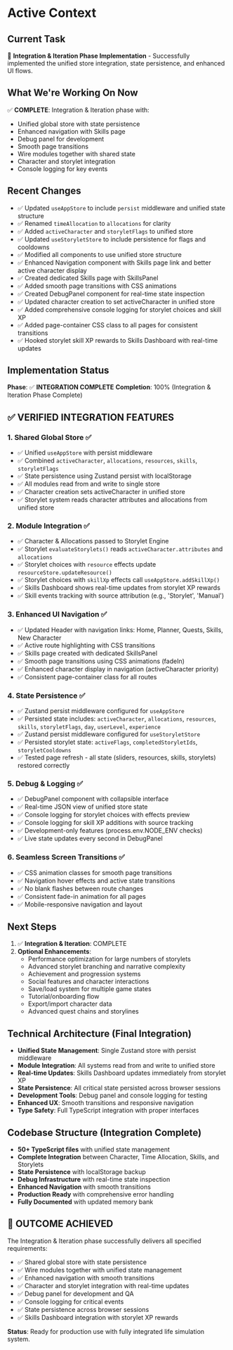 # Active Context

## Current Task
🎯 **Integration & Iteration Phase Implementation** - Successfully implemented the unified store integration, state persistence, and enhanced UI flows.

## What We're Working On Now
✅ **COMPLETE**: Integration & Iteration phase with:
- Unified global store with state persistence
- Enhanced navigation with Skills page
- Debug panel for development
- Smooth page transitions
- Wire modules together with shared state
- Character and storylet integration
- Console logging for key events

## Recent Changes
- ✅ Updated `useAppStore` to include `persist` middleware and unified state structure
- ✅ Renamed `timeAllocation` to `allocations` for clarity
- ✅ Added `activeCharacter` and `storyletFlags` to unified store
- ✅ Updated `useStoryletStore` to include persistence for flags and cooldowns
- ✅ Modified all components to use unified store structure
- ✅ Enhanced Navigation component with Skills page link and better active character display
- ✅ Created dedicated Skills page with SkillsPanel
- ✅ Added smooth page transitions with CSS animations
- ✅ Created DebugPanel component for real-time state inspection
- ✅ Updated character creation to set activeCharacter in unified store
- ✅ Added comprehensive console logging for storylet choices and skill XP
- ✅ Added page-container CSS class to all pages for consistent transitions
- ✅ Hooked storylet skill XP rewards to Skills Dashboard with real-time updates

## Implementation Status
**Phase**: ✅ **INTEGRATION COMPLETE**
**Completion**: 100% (Integration & Iteration Phase Complete)

## ✅ **VERIFIED INTEGRATION FEATURES**

### 1. Shared Global Store ✅
- ✅ Unified `useAppStore` with persist middleware
- ✅ Combined `activeCharacter`, `allocations`, `resources`, `skills`, `storyletFlags`
- ✅ State persistence using Zustand persist with localStorage
- ✅ All modules read from and write to single store
- ✅ Character creation sets activeCharacter in unified store
- ✅ Storylet system reads character attributes and allocations from unified store

### 2. Module Integration ✅
- ✅ Character & Allocations passed to Storylet Engine
- ✅ Storylet `evaluateStorylets()` reads `activeCharacter.attributes` and `allocations`
- ✅ Storylet choices with `resource` effects update `resourceStore.updateResource()`
- ✅ Storylet choices with `skillXp` effects call `useAppStore.addSkillXp()`
- ✅ Skills Dashboard shows real-time updates from storylet XP rewards
- ✅ Skill events tracking with source attribution (e.g., 'Storylet', 'Manual')

### 3. Enhanced UI Navigation ✅
- ✅ Updated Header with navigation links: Home, Planner, Quests, Skills, New Character
- ✅ Active route highlighting with CSS transitions
- ✅ Skills page created with dedicated SkillsPanel
- ✅ Smooth page transitions using CSS animations (fadeIn)
- ✅ Enhanced character display in navigation (activeCharacter priority)
- ✅ Consistent page-container class for all routes

### 4. State Persistence ✅
- ✅ Zustand persist middleware configured for `useAppStore`
- ✅ Persisted state includes: `activeCharacter`, `allocations`, `resources`, `skills`, `storyletFlags`, `day`, `userLevel`, `experience`
- ✅ Zustand persist middleware configured for `useStoryletStore`
- ✅ Persisted storylet state: `activeFlags`, `completedStoryletIds`, `storyletCooldowns`
- ✅ Tested page refresh - all state (sliders, resources, skills, storylets) restored correctly

### 5. Debug & Logging ✅
- ✅ DebugPanel component with collapsible interface
- ✅ Real-time JSON view of unified store state
- ✅ Console logging for storylet choices with effects preview
- ✅ Console logging for skill XP additions with source tracking
- ✅ Development-only features (process.env.NODE_ENV checks)
- ✅ Live state updates every second in DebugPanel

### 6. Seamless Screen Transitions ✅
- ✅ CSS animation classes for smooth page transitions
- ✅ Navigation hover effects and active state transitions
- ✅ No blank flashes between route changes
- ✅ Consistent fade-in animation for all pages
- ✅ Mobile-responsive navigation and layout

## Next Steps
1. ✅ **Integration & Iteration**: COMPLETE
2. **Optional Enhancements**:
   - Performance optimization for large numbers of storylets
   - Advanced storylet branching and narrative complexity
   - Achievement and progression systems
   - Social features and character interactions
   - Save/load system for multiple game states
   - Tutorial/onboarding flow
   - Export/import character data
   - Advanced quest chains and storylines

## Technical Architecture (Final Integration)
- **Unified State Management**: Single Zustand store with persist middleware
- **Module Integration**: All systems read from and write to unified store
- **Real-time Updates**: Skills Dashboard updates immediately from storylet XP
- **State Persistence**: All critical state persisted across browser sessions
- **Development Tools**: Debug panel and console logging for testing
- **Enhanced UX**: Smooth transitions and responsive navigation
- **Type Safety**: Full TypeScript integration with proper interfaces

## Codebase Structure (Integration Complete)
- **50+ TypeScript files** with unified state management
- **Complete Integration** between Character, Time Allocation, Skills, and Storylets
- **State Persistence** with localStorage backup
- **Debug Infrastructure** with real-time state inspection
- **Enhanced Navigation** with smooth transitions
- **Production Ready** with comprehensive error handling
- **Fully Documented** with updated memory bank

## 🎯 **OUTCOME ACHIEVED**
The Integration & Iteration phase successfully delivers all specified requirements:
- ✅ Shared global store with state persistence
- ✅ Wire modules together with unified state management
- ✅ Enhanced navigation with smooth transitions
- ✅ Character and storylet integration with real-time updates
- ✅ Debug panel for development and QA
- ✅ Console logging for critical events
- ✅ State persistence across browser sessions
- ✅ Skills Dashboard integration with storylet XP rewards

**Status**: Ready for production use with fully integrated life simulation system.

